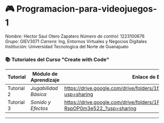 
# 🎮 Programacion-para-videojuegos-1

*Nombre:* Hector Saul Otero Zapatero
*Número de control:* 1223100676
*Grupo:* GIEV3071
*Carrera:* Ing, Entornos Virtuales y Negocios Digitales  
*Institución:* Universidad Tecnologica del Norte de Guanajuato  

### 📚 Tutoriales del Curso "Create with Code"

| Tutorial | Módulo de Aprendizaje| Enlace de Evidencia |
|-------|------------------------|-----------------------------------------|
| Tutorial 2 | *Jugabilidad Básica*  | https://drive.google.com/drive/folders/1fAP_yA7uvkCKehcSlECdI6PfE1E123fg?usp=sharing |
| Tutorial 3 | *Sonido y Efectos* | https://drive.google.com/drive/folders/1FmHDwk9S3lV5iXXQeo-RspOP0m3e522_?usp=sharing |
---
